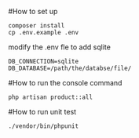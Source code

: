 #How to set up
```
composer install
cp .env.example .env
```

modify the .env fle to add sqlite
```
DB_CONNECTION=sqlite
DB_DATABASE=/path/the/databse/file/
```

#How to run the console command
```
php artisan product::all
```

#How to run unit test
```
./vendor/bin/phpunit
```